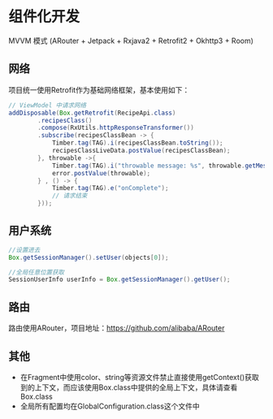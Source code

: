 # 组件化开发
MVVM 模式
(ARouter + Jetpack + Rxjava2 + Retrofit2 + Okhttp3 + Room)

## 网络

项目统一使用Retrofit作为基础网络框架，基本使用如下：
```java
// ViewModel 中请求网络
addDisposable(Box.getRetrofit(RecipeApi.class)
        .recipesClass()
        .compose(RxUtils.httpResponseTransformer())
        .subscribe(recipesClassBean -> {
            Timber.tag(TAG).i(recipesClassBean.toString());
            recipesClassLiveData.postValue(recipesClassBean);
        }, throwable ->{
            Timber.tag(TAG).i("throwable message: %s", throwable.getMessage());
            error.postValue(throwable);
        } , () -> {
            Timber.tag(TAG).e("onComplete");
            // 请求结束
        }));
```

## 用户系统

```java
//设置进去
Box.getSessionManager().setUser(objects[0]);

//全局任意位置获取
SessionUserInfo userInfo = Box.getSessionManager().getUser();
```

## 路由
路由使用ARouter，项目地址：https://github.com/alibaba/ARouter

## 其他
- 在Fragment中使用color、string等资源文件禁止直接使用getContext()获取到的上下文，而应该使用Box.class中提供的全局上下文，具体请查看Box.class
- 全局所有配置均在GlobalConfiguration.class这个文件中